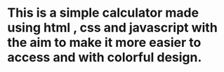 # This is a simple calculator made using html , css and javascript with the aim to make it more easier to access and with colorful design.
